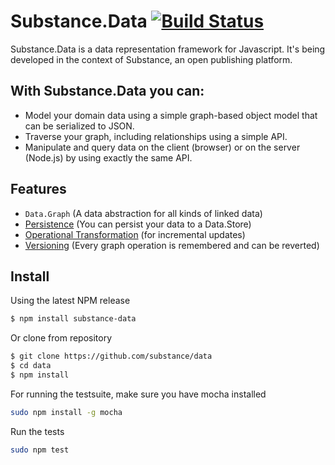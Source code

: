 Substance.Data    [![Build Status](https://travis-ci.org/substance/data.png)](https://travis-ci.org/substance/data)
=====================

Substance.Data is a data representation framework for Javascript. It's being developed in the context of Substance, an open publishing platform.


With Substance.Data you can:
---------------------

* Model your domain data using a simple graph-based object model that can be serialized to JSON.
* Traverse your graph, including relationships using a simple API.
* Manipulate and query data on the client (browser) or on the server (Node.js) by using exactly the same API.

Features
---------------------

* `Data.Graph` (A data abstraction for all kinds of linked data)
* [Persistence](http://github.com/substance/store) (You can persist your data to a Data.Store)
* [Operational Transformation](http://github.com/substance/operator) (for incremental updates)
* [Versioning](http://github.com/substance/chronicle) (Every graph operation is remembered and can be reverted)

Install
---------------------

Using the latest NPM release

```bash
$ npm install substance-data
```

Or clone from repository

```bash
$ git clone https://github.com/substance/data
$ cd data 
$ npm install
```

For running the testsuite, make sure you have mocha installed

```bash
sudo npm install -g mocha
```

Run the tests

```bash
sudo npm test
```

